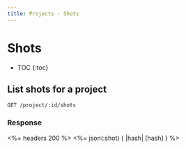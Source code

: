 ```yaml
---
title: Projects - Shots
---
```


# Shots

* TOC
{:toc}

## List shots for a project

    GET /project/:id/shots

### Response

<%= headers 200 %>
<%= json(:shot) { |hash| [hash] } %>
